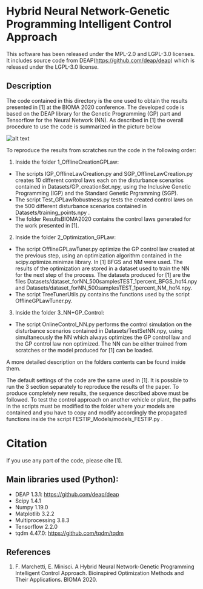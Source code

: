 # Hybrid Neural Network-Genetic Programming Intelligent Control Approach

This software has been released under the MPL-2.0 and LGPL-3.0 licenses. It includes source code from DEAP(https://github.com/deap/deap) which is released under the LGPL-3.0 license.

## Description
The code contained in this directory is the one used to obtain the results presented in [1] at the BIOMA 2020 conference. The developed code is based on the DEAP library for the Genetic Programming (GP) part and Tensorflow for the Neural Network (NN). As described in [1] the overall procedure to use the code is summarized in the picture below

![alt text](https://github.com/strath-ace-labs/smart-ml/blob/master/Genetic_Programming/IC_NN_FESTIP/procedure.png)

To reproduce the results from scratches run the code in the following order:
1) Inside the folder 1_OfflineCreationGPLaw:
* The scripts IGP_OfflineLawCreation.py and SGP_OfflineLawCreation.py creates 10 different control laws each on the disturbance scenarios contained in Datasets/GP_creationSet.npy, using the Inclusive Genetic Programming (IGP) and the Standard Genetic Prgramming (SGP).
* The script Test_GPLawRobustness.py tests the created control laws on the 500 different disturbance scenarios contained in Datasets/training_points.npy .
* The folder ResultsBIOMA2020 contains the control laws generated for the work presented in [1].
2) Inside the folder 2_Optimization_GPLaw:
* The script OfflineGPLawTuner.py optimize the GP control law created at the previous step, using an optimization algorithm contained in the scipy.optimize.minimze library. In [1] BFGS and NM were used. The results of the optimization are stored in a dataset used to train the NN for the next step of the process. The datasets produced for [1] are the files Datasets/dataset_forNN_500samplesTEST_1percent_BFGS_hof4.npy and Datasets/dataset_forNN_500samplesTEST_1percent_NM_hof4.npy.
* The script TreeTunerUtils.py contains the functions used by the script OfflineGPLawTuner.py.
3) Inside the folder 3_NN+GP_Control:
* The script OnlineControl_NN.py performs the control simulation on the disturbance scenarios contained in Datasets/TestSetNN.npy, using simultaneously the NN which always optimizes the GP control law and the GP control law non optimized. The NN can be either trained from scratches or the model produced for [1] can be loaded. 

A more detailed description on the folders contents can be found inside them.

The default settings of the code are the same used in [1]. It is possible to run the 3 section separately to reproduce the results of the paper.
To produce completely new results, the sequence described above must be followed.
To test the control approach on another vehicle or plant, the paths in the scripts must be modified to the folder where your models are contained and you have to copy and modify accordingly the propagated functions inside the script FESTIP_Models/models_FESTIP.py .

# Citation
If you use any part of the code, please cite [1].


## Main libraries used (Python):
  * DEAP 1.3.1: https://github.com/deap/deap
  * Scipy 1.4.1
  * Numpy 1.19.0
  * Matplotlib 3.2.2
  * Multiprocessing 3.8.3
  * Tensorflow 2.2.0
  * tqdm 4.47.0: https://github.com/tqdm/tqdm

## References
1. F. Marchetti, E. Minisci. A Hybrid Neural Network-Genetic Programming Intelligent Control Approach. Bioinspired Optimization Methods and Their Applications. BIOMA 2020.


